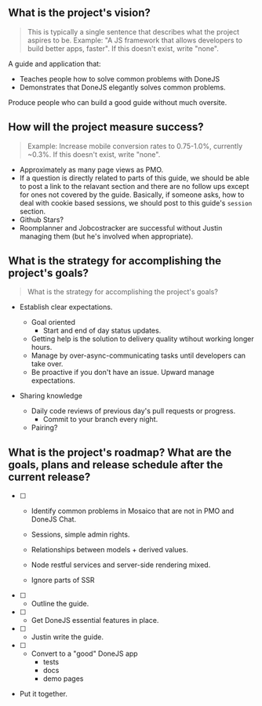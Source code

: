 ## What is the project's vision? 

> This is typically a single sentence that describes what the project aspires to be. 
> Example: "A JS framework that allows developers to build better apps, faster". 
> If this doesn't exist, write "none".

A guide and application that:

- Teaches people how to solve common problems with DoneJS 
- Demonstrates that DoneJS elegantly solves common problems.

Produce people who can build a good guide without much
oversite.

## How will the project measure success? 

> Example: Increase mobile conversion rates to 0.75-1.0%, currently ~0.3%. If this doesn't exist, write "none".

- Approximately as many page views as PMO.
- If a question is directly related to parts of this guide, 
  we should be able to post a link to the relavant section and there are no follow ups except for 
  ones not covered by the guide.  Basically, if someone asks, how to deal with cookie based sessions, 
  we should post to this guide's `session` section.
- Github Stars?
- Roomplanner and Jobcostracker are successful without Justin managing them (but he's involved when appropriate).


## What is the strategy for accomplishing the project's goals? 

> What is the strategy for accomplishing the project's goals? 

 - Establish clear expectations.
   - Goal oriented
     - Start and end of day status updates.
   - Getting help is the solution to delivery quality wtihout working longer hours.
   - Manage by over-async-communicating tasks until developers can take over.
   - Be proactive if you don't have an issue. Upward manage expectations.
   
 - Sharing knowledge
   - Daily code reviews of previous day's pull requests or progress.  
     - Commit to your branch every night.
   - Pairing?

## What is the project's roadmap? What are the goals, plans and release schedule after the current release?

- [ ] - Identify common problems in Mosaico that are not in
  PMO and DoneJS Chat.

  - Sessions, simple admin rights.
  - Relationships between models + derived values.
  - Node restful services and server-side rendering mixed.
  - Ignore parts of SSR

- [ ] - Outline the guide.

- [ ] - Get DoneJS essential features in place.

- [ ] - Justin write the guide.

- [ ] - Convert to a "good" DoneJS app
	- tests
	- docs
	- demo pages

- Put it together.



	
